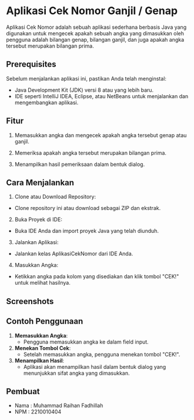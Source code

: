 
# Aplikasi Cek Nomor Ganjil / Genap    

Aplikasi Cek Nomor adalah sebuah aplikasi sederhana berbasis Java yang digunakan untuk mengecek apakah sebuah angka yang dimasukkan oleh pengguna adalah bilangan genap, bilangan ganjil, dan juga apakah angka tersebut merupakan bilangan prima.



## Prerequisites
Sebelum menjalankan aplikasi ini, pastikan Anda telah menginstal:
- Java Development Kit (JDK) versi 8 atau yang lebih baru.
- IDE seperti IntelliJ IDEA, Eclipse, atau NetBeans untuk menjalankan dan mengembangkan aplikasi.

## Fitur   
1. Memasukkan angka dan mengecek apakah angka tersebut genap atau ganjil.

2. Memeriksa apakah angka tersebut merupakan bilangan prima.

3. Menampilkan hasil pemeriksaan dalam bentuk dialog.

## Cara Menjalankan
1. Clone atau Download Repository:
- Clone repository ini atau download sebagai ZIP dan ekstrak.

2. Buka Proyek di IDE:
- Buka IDE Anda dan import proyek Java yang telah diunduh.

3. Jalankan Aplikasi:
- Jalankan kelas AplikasiCekNomor dari IDE Anda.

4. Masukkan Angka:
- Ketikkan angka pada kolom yang disediakan dan klik tombol "CEK!" untuk melihat hasilnya.

## Screenshots




## Contoh Penggunaan

1. **Memasukkan Angka**: 
   - Pengguna memasukkan angka ke dalam field input.
2. **Menekan Tombol Cek**: 
   - Setelah memasukkan angka, pengguna menekan tombol "CEK!".
3. **Menampilkan Hasil**: 
   - Aplikasi akan menampilkan hasil dalam bentuk dialog yang menunjukkan sifat angka yang dimasukkan.


## Pembuat

- Nama : Muhammad Raihan Fadhillah
- NPM : 2210010404

